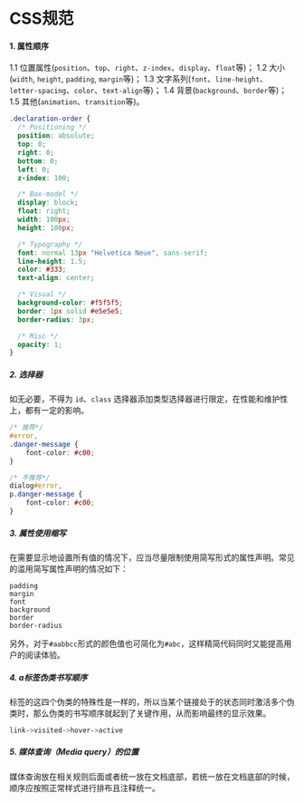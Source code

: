 # CSS规范

#### 1. 属性顺序

1.1 位置属性(`position`、`top`、`right`、`z-index`、`display`、`float`等)；
 1.2 大小(`width`, `height`, `padding`, `margin`等)；
 1.3 文字系列(`font`、`line-height`、`letter-spacing`、`color`、`text-align`等)；
 1.4 背景(`background`、`border`等)；
 1.5 其他(`animation`、`transition`等)。

```css
.declaration-order {
  /* Positioning */
  position: absolute;
  top: 0;
  right: 0;
  bottom: 0;
  left: 0;
  z-index: 100;

  /* Box-model */
  display: block;
  float: right;
  width: 100px;
  height: 100px;

  /* Typography */
  font: normal 13px "Helvetica Neue", sans-serif;
  line-height: 1.5;
  color: #333;
  text-align: center;

  /* Visual */
  background-color: #f5f5f5;
  border: 1px solid #e5e5e5;
  border-radius: 3px;

  /* Misc */
  opacity: 1;
}
```

##### 2. 选择器

如无必要，不得为 `id`、`class` 选择器添加类型选择器进行限定，在性能和维护性上，都有一定的影响。

```css
/* 推荐*/
#error,
.danger-message {
    font-color: #c00;
}

/* 不推荐*/
dialog#error,
p.danger-message {
    font-color: #c00;
}
```

##### 3. 属性使用缩写

在需要显示地设置所有值的情况下，应当尽量限制使用简写形式的属性声明。常见的滥用简写属性声明的情况如下：

```
padding
margin
font
background
border
border-radius
```

另外，对于`#aabbcc`形式的颜色值也可简化为`#abc`，这样精简代码同时又能提高用户的阅读体验。

##### 4. a标签伪类书写顺序

<a>标签的这四个伪类的特殊性是一样的，所以当某个链接处于的状态同时激活多个伪类时，那么伪类的书写顺序就起到了关键作用，从而影响最终的显示效果。

```css
link->visited->hover->active
```

##### 5. 媒体查询（Media query）的位置

媒体查询放在相关规则后面或者统一放在文档底部，若统一放在文档底部的时候，顺序应按照正常样式进行排布且注释统一。

